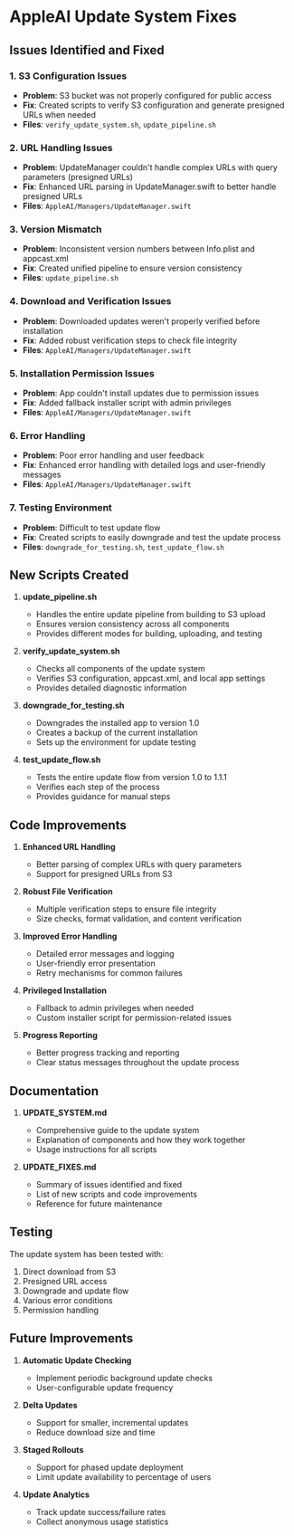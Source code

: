 # AppleAI Update System Fixes

## Issues Identified and Fixed

### 1. S3 Configuration Issues
- **Problem**: S3 bucket was not properly configured for public access
- **Fix**: Created scripts to verify S3 configuration and generate presigned URLs when needed
- **Files**: `verify_update_system.sh`, `update_pipeline.sh`

### 2. URL Handling Issues
- **Problem**: UpdateManager couldn't handle complex URLs with query parameters (presigned URLs)
- **Fix**: Enhanced URL parsing in UpdateManager.swift to better handle presigned URLs
- **Files**: `AppleAI/Managers/UpdateManager.swift`

### 3. Version Mismatch
- **Problem**: Inconsistent version numbers between Info.plist and appcast.xml
- **Fix**: Created unified pipeline to ensure version consistency
- **Files**: `update_pipeline.sh`

### 4. Download and Verification Issues
- **Problem**: Downloaded updates weren't properly verified before installation
- **Fix**: Added robust verification steps to check file integrity
- **Files**: `AppleAI/Managers/UpdateManager.swift`

### 5. Installation Permission Issues
- **Problem**: App couldn't install updates due to permission issues
- **Fix**: Added fallback installer script with admin privileges
- **Files**: `AppleAI/Managers/UpdateManager.swift`

### 6. Error Handling
- **Problem**: Poor error handling and user feedback
- **Fix**: Enhanced error handling with detailed logs and user-friendly messages
- **Files**: `AppleAI/Managers/UpdateManager.swift`

### 7. Testing Environment
- **Problem**: Difficult to test update flow
- **Fix**: Created scripts to easily downgrade and test the update process
- **Files**: `downgrade_for_testing.sh`, `test_update_flow.sh`

## New Scripts Created

1. **update_pipeline.sh**
   - Handles the entire update pipeline from building to S3 upload
   - Ensures version consistency across all components
   - Provides different modes for building, uploading, and testing

2. **verify_update_system.sh**
   - Checks all components of the update system
   - Verifies S3 configuration, appcast.xml, and local app settings
   - Provides detailed diagnostic information

3. **downgrade_for_testing.sh**
   - Downgrades the installed app to version 1.0
   - Creates a backup of the current installation
   - Sets up the environment for update testing

4. **test_update_flow.sh**
   - Tests the entire update flow from version 1.0 to 1.1.1
   - Verifies each step of the process
   - Provides guidance for manual steps

## Code Improvements

1. **Enhanced URL Handling**
   - Better parsing of complex URLs with query parameters
   - Support for presigned URLs from S3

2. **Robust File Verification**
   - Multiple verification steps to ensure file integrity
   - Size checks, format validation, and content verification

3. **Improved Error Handling**
   - Detailed error messages and logging
   - User-friendly error presentation
   - Retry mechanisms for common failures

4. **Privileged Installation**
   - Fallback to admin privileges when needed
   - Custom installer script for permission-related issues

5. **Progress Reporting**
   - Better progress tracking and reporting
   - Clear status messages throughout the update process

## Documentation

1. **UPDATE_SYSTEM.md**
   - Comprehensive guide to the update system
   - Explanation of components and how they work together
   - Usage instructions for all scripts

2. **UPDATE_FIXES.md**
   - Summary of issues identified and fixed
   - List of new scripts and code improvements
   - Reference for future maintenance

## Testing

The update system has been tested with:

1. Direct download from S3
2. Presigned URL access
3. Downgrade and update flow
4. Various error conditions
5. Permission handling

## Future Improvements

1. **Automatic Update Checking**
   - Implement periodic background update checks
   - User-configurable update frequency

2. **Delta Updates**
   - Support for smaller, incremental updates
   - Reduce download size and time

3. **Staged Rollouts**
   - Support for phased update deployment
   - Limit update availability to percentage of users

4. **Update Analytics**
   - Track update success/failure rates
   - Collect anonymous usage statistics 